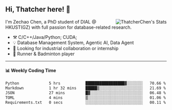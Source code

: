 ## Hi, Thatcher here! :wave:

<img align="right" src="https://github-readme-stats.vercel.app/api?username=thatcherchen&title_color=333&text_color=777" alt="ThatcherChen's Stats" >

I'm Zechao Chen, a PhD student of DIAL @ HKUST(GZ) with full passion for database-related research.

- :hammer_and_pick:  C/C++/Java/Python; CUDA;
- :bulb:  Database Management System, Agentic AI, Data Agent
- :telescope:  Looking for industrial collaboration or internship
- :seedling:  Runner & Badminton player

---

#### :bar_chart: Weekly Coding Time

<!--START_SECTION:waka-->

```txt
Python             5 hrs           █████████████████▓░░░░░░░   70.66 %
Markdown           1 hr 32 mins    █████▒░░░░░░░░░░░░░░░░░░░   21.69 %
JSON               27 mins         █▓░░░░░░░░░░░░░░░░░░░░░░░   06.48 %
TOML               4 mins          ▒░░░░░░░░░░░░░░░░░░░░░░░░   01.06 %
Requirements.txt   0 secs          ░░░░░░░░░░░░░░░░░░░░░░░░░   00.11 %
```

<!--END_SECTION:waka-->
